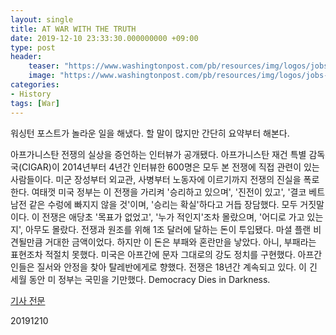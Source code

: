 ```yaml
---
layout: single
title: AT WAR WITH THE TRUTH
date: 2019-12-10 23:33:30.000000000 +09:00
type: post
header:
    teaser: "https://www.washingtonpost.com/pb/resources/img/logos/jobs-logo.png"
    image: "https://www.washingtonpost.com/pb/resources/img/logos/jobs-logo.png"
categories:
- History
tags: [War]
---
```


워싱턴 포스트가 놀라운 일을 해냈다. 할 말이 많지만 간단히 요약부터 해본다.

아프가니스탄 전쟁의 실상을 증언하는 인터뷰가 공개됐다. 아프가니스탄 재건 특별 감독국(CIGAR)이 2014년부터 4년간 인터뷰한 600명은 모두 본 전쟁에 직접 관련이 있는 사람들이다. 미군 장성부터 외교관, 사병부터 노동자에 이르기까지 전쟁의 진실을 폭로한다. 여태껏 미국 정부는 이 전쟁을 가리켜 '승리하고 있으며', '진전이 있고', '결코 베트남전 같은 수렁에 빠지지 않을 것'이며, '승리는 확실'하다고 거듭 장담했다. 모두 거짓말이다. 이 전쟁은 애당초 '목표가 없었고', '누가 적인지'조차 몰랐으며, '어디로 가고 있는지', 아무도 몰랐다. 전쟁과 원조를 위해 1조 달러에 달하는 돈이 투입됐다. 마셜 플랜 비견될만큼 거대한 금액이었다. 하지만 이 돈은 부패와 혼란만을 낳았다. 아니, 부패라는 표현조차 적절치 못했다. 미국은 아프간에 문자 그대로의 강도 정치를 구현했다. 아프간인들은 질서와 안정을 찾아 탈레반에게로 향했다. 전쟁은 18년간 계속되고 있다. 이 긴 세월 동안 미 정부는 국민을 기만했다. Democracy Dies in Darkness.

[기사 전문](https://www.washingtonpost.com/graphics/2019/investigations/afghanistan-papers/afghanistan-war-confidential-documents/?emc=edit_MBAE_p_20191209&instance_id=14412&nl=morning-briefing&regi_id=74224344on=backStory&section=backStory?campaign_id=7&segment_id=19455&te=1&user_id=864cfe7932e398c4f7acc2ecfee50163)

20191210
